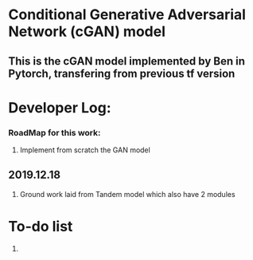 # Conditional Generative Adversarial Network (cGAN) model
## This is the cGAN model implemented by Ben in Pytorch, transfering from previous tf version 
# Developer Log:

### RoadMap for this work:
1. Implement from scratch the GAN model

## 2019.12.18
1. Ground work laid from Tandem model which also have 2 modules


# To-do list
1. 